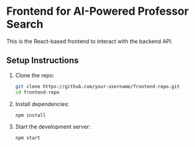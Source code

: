# Frontend for AI-Powered Professor Search

This is the React-based frontend to interact with the backend API.

## Setup Instructions

1. Clone the repo:
   ```bash
   git clone https://github.com/your-username/frontend-repo.git
   cd frontend-repo
   ```

2. Install dependencies:
   ```bash
   npm install
   ```

3. Start the development server:
   ```bash
   npm start
   ```
